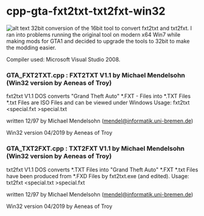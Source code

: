 # cpp-gta-fxt2txt-txt2fxt-win32
![alt text](https://github.com/aeneasoftroy/cpp-gta-fxt2txt-txt2fxt-win32/cpp-gta-fxt2txt-txt2fxt-win32.png)
32bit conversion of the 16bit tool to convert fxt2txt and txt2fxt. I ran into problems running the original tool on modern x64 Win7 while making mods for GTA1 and decided to upgrade the tools to 32bit to make the modding easier.

Compiler used: Microsoft Visual Studio 2008.

### GTA_FXT2TXT.cpp : FXT2TXT V1.1 by Michael Mendelsohn (Win32 version by Aeneas of Troy)
fxt2txt
V1.1 DOS
converts "Grand Theft Auto" *.FXT - Files into *.TXT Files
*.txt Files are ISO Files and can be viewed under Windows
Usage: fxt2txt <special.fxt >special.txt

written 12/97 by Michael Mendelsohn (mendel@informatik.uni-bremen.de)

Win32 version 04/2019 by Aeneas of Troy


### GTA_TXT2FXT.cpp : TXT2FXT V1.1 by Michael Mendelsohn (Win32 version by Aeneas of Troy)
txt2fxt
V1.1 DOS
converts *.TXT Files into "Grand Theft Auto" *.FXT
*.txt Files have been produced from *.FXD Files by fxt2txt.exe (and edited).
Usage: txt2fxt <special.txt >special.fxt

written 12/97 by Michael Mendelsohn (mendel@informatik.uni-bremen.de)

Win32 version 04/2019 by Aeneas of Troy
